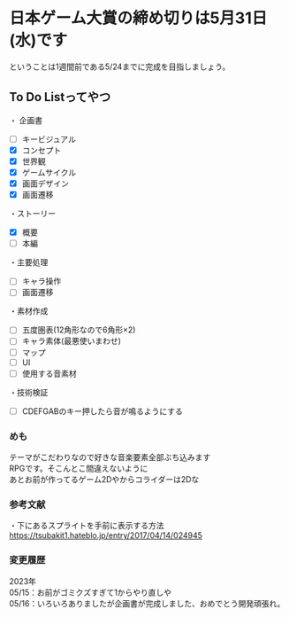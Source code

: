 # 日本ゲーム大賞の締め切りは5月31日(水)です  
ということは1週間前である5/24までに完成を目指しましょう。

## To Do Listってやつ  
・ 企画書
- [ ] キービジュアル
- [X] コンセプト
- [X] 世界観
- [X] ゲームサイクル
- [X] 画面デザイン
- [X] 画面遷移  

・ストーリー
- [X] 概要
- [ ] 本編  

・主要処理
- [ ] キャラ操作
- [ ] 画面遷移　　

・素材作成　　
- [ ] 五度圏表(12角形なので6角形×2)  
- [ ] キャラ素体(最悪使いまわせ)  
- [ ] マップ  
- [ ] UI  
- [ ] 使用する音素材  

・技術検証  
- [ ] CDEFGABのキー押したら音が鳴るようにする  

### めも
テーマがこだわりなので好きな音楽要素全部ぶち込みます    
RPGです。そこんとこ間違えないように  
あとお前が作ってるゲーム2Dやからコライダーは2Dな  

### 参考文献  
・下にあるスプライトを手前に表示する方法  
https://tsubakit1.hateblo.jp/entry/2017/04/14/024945  

### 変更履歴
2023年  
05/15：お前がゴミクズすぎて1からやり直しや  
05/16：いろいろありましたが企画書が完成しました、おめでとう開発頑張れ。  